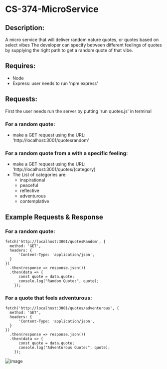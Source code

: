 # CS-374-MicroService
## Description:
A micro service that will deliver random nature quotes, or quotes based on select vibes
The developer can specify between different feelings of quotes by supplying the right path to get a random quote of that vibe.

## Requires:
 - Node
 - Express: user needs to run 'npm express'
## Requests:
First the user needs run the server by putting 'run quotes.js' in terminal

### For a random quote:
- make a GET request using the URL:  'http://localhost:3001/quotesrandom'
### For a random quote from a with a specific feeling:
- make a GET request using the URL: 'http://localhost:3001/quotes/{category}
 - The List of categories are:
    - inspirational
    - peaceful
    - reflective
    - adventurous
    - contemplative
## Example Requests & Response
### For a random quote:
```
fetch('http://localhost:3001/quotesRandom', {
  method: 'GET',
  headers: {
      'Content-Type: 'application/json',
  }
})
  .then(response => response.json())
  .then(data => {
      const quote = data.quote;
      console.log("Random Quote:", quote);
    });
```
### For a quote that feels adventurous:
```
fetch('http://localhost:3001/quotes/adventurous', {
  method: 'GET',
  headers: {
      'Content-Type: 'application/json',
  }
})
  .then(response => response.json())
  .then(data => {
      const quote = data.quote;
      console.log("Adventurous Quote:", quote);
    });
```
![image](https://github.com/user-attachments/assets/507c34ad-e8d5-4c4a-976d-e0a98505f69b)


